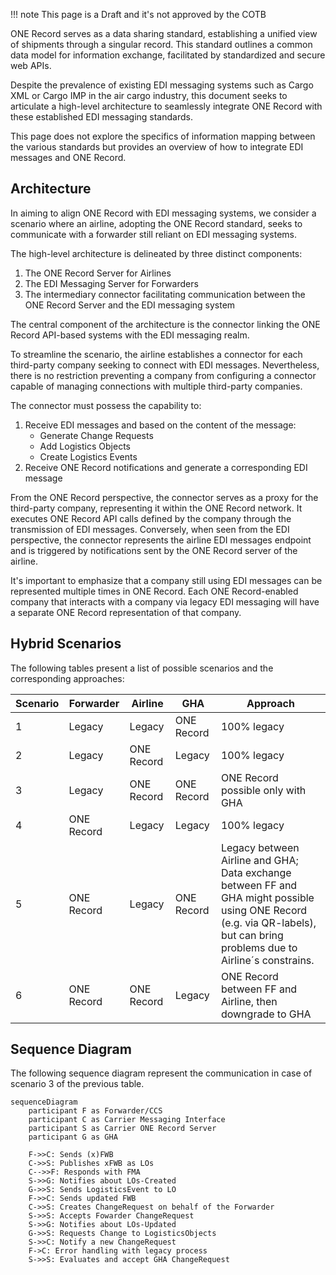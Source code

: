 !!! note
    This page is a Draft and it's not approved by the COTB

ONE Record serves as a data sharing standard, establishing a unified view of shipments through a singular record. This standard outlines a common data model for information exchange, facilitated by standardized and secure web APIs. 

Despite the prevalence of existing EDI messaging systems such as Cargo XML or Cargo IMP in the air cargo industry, this document seeks to articulate a high-level architecture to seamlessly integrate ONE Record with these established EDI messaging standards. 

This page does not explore the specifics of information mapping between the various standards but provides an overview of how to integrate EDI messages and ONE Record.

## Architecture 

In aiming to align ONE Record with EDI messaging systems, we consider a scenario where an airline, adopting the ONE Record standard, seeks to communicate with a forwarder still reliant on EDI messaging systems. 

The high-level architecture is delineated by three distinct components: 

1. The ONE Record Server for Airlines 
2. The EDI Messaging Server for Forwarders 
3. The intermediary connector facilitating communication between the ONE Record Server and the EDI messaging system 

The central component of the architecture is the connector linking the ONE Record API-based systems with the EDI messaging realm. 

To streamline the scenario, the airline establishes a connector for each third-party company seeking to connect with EDI messages. Nevertheless, there is no restriction preventing a company from configuring a connector capable of managing connections with multiple third-party companies. 

The connector must possess the capability to: 

1. Receive EDI messages and based on the content of the message:
	- Generate Change Requests
	- Add Logistics Objects 
  	- Create Logistics Events
2. Receive ONE Record notifications and generate a corresponding EDI message 
 
From the ONE Record perspective, the connector serves as a proxy for the third-party company, representing it within the ONE Record network. It executes ONE Record API calls defined by the company through the transmission of EDI messages. Conversely, when seen from the EDI perspective, the connector represents the airline EDI messages endpoint and is triggered by notifications sent by the ONE Record server of the airline.

It's important to emphasize that a company still using EDI messages can be represented multiple times in ONE Record. Each ONE Record-enabled company that interacts with a company via legacy EDI messaging will have a separate ONE Record representation of that company.

## Hybrid Scenarios

The following tables present a list of possible scenarios and the corresponding approaches:

| **Scenario** | **Forwarder** | **Airline** | **GHA**    | **Approach**|
| ------------ | ------------- | ----------- | ---------- | ----------- |
| 1 | Legacy        | Legacy      | ONE Record | 100% legacy  |
| 2 | Legacy        | ONE Record  | Legacy     | 100% legacy  |
| 3 | Legacy        | ONE Record  | ONE Record | ONE Record possible only with GHA |
| 4 | ONE Record    | Legacy      | Legacy     | 100% legacy |
| 5 | ONE Record    | Legacy      | ONE Record | Legacy between Airline and GHA; Data exchange between FF and GHA might possible using ONE Record (e.g. via QR-labels), but can bring problems due to Airline´s constrains. |
| 6 | ONE Record    | ONE Record  | Legacy     | ONE Record between FF and Airline, then downgrade to GHA |

## Sequence Diagram

The following sequence diagram represent the communication in case of scenario 3 of the previous table.

```mermaid
sequenceDiagram
    participant F as Forwarder/CCS
    participant C as Carrier Messaging Interface
    participant S as Carrier ONE Record Server
    participant G as GHA

    F->>C: Sends (x)FWB
    C->>S: Publishes xFWB as LOs
    C-->>F: Responds with FMA
    S->>G: Notifies about LOs-Created
    G->>S: Sends LogisticsEvent to LO
    F->>C: Sends updated FWB
    C->>S: Creates ChangeRequest on behalf of the Forwarder
    S->>S: Accepts Fowarder ChangeRequest
    S->>G: Notifies about LOs-Updated
    G->>S: Requests Change to LogisticsObjects
    S->>C: Notify a new ChangeRequest 
    F->C: Error handling with legacy process
    S->>S: Evaluates and accept GHA ChangeRequest
```
